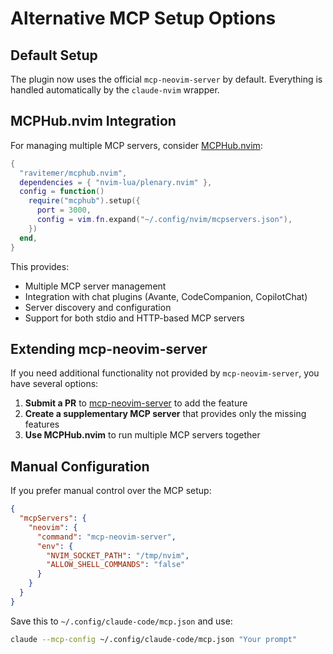# Alternative MCP Setup Options

## Default Setup

The plugin now uses the official `mcp-neovim-server` by default. Everything is handled automatically by the `claude-nvim` wrapper.

## MCPHub.nvim Integration

For managing multiple MCP servers, consider [MCPHub.nvim](https://github.com/ravitemer/mcphub.nvim):

```lua
{
  "ravitemer/mcphub.nvim",
  dependencies = { "nvim-lua/plenary.nvim" },
  config = function()
    require("mcphub").setup({
      port = 3000,
      config = vim.fn.expand("~/.config/nvim/mcpservers.json"),
    })
  end,
}
```

This provides:
- Multiple MCP server management
- Integration with chat plugins (Avante, CodeCompanion, CopilotChat)
- Server discovery and configuration
- Support for both stdio and HTTP-based MCP servers

## Extending mcp-neovim-server

If you need additional functionality not provided by `mcp-neovim-server`, you have several options:

1. **Submit a PR** to [mcp-neovim-server](https://github.com/neovim/mcp-neovim-server) to add the feature
2. **Create a supplementary MCP server** that provides only the missing features
3. **Use MCPHub.nvim** to run multiple MCP servers together

## Manual Configuration

If you prefer manual control over the MCP setup:

```json
{
  "mcpServers": {
    "neovim": {
      "command": "mcp-neovim-server",
      "env": {
        "NVIM_SOCKET_PATH": "/tmp/nvim",
        "ALLOW_SHELL_COMMANDS": "false"
      }
    }
  }
}
```

Save this to `~/.config/claude-code/mcp.json` and use:
```bash
claude --mcp-config ~/.config/claude-code/mcp.json "Your prompt"
```